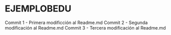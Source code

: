 # EJEMPLOBEDU
Commit 1 - Primera modificción al Readme.md
Commit 2 - Segunda modificación al Readme.md
Commit 3 - Tercera modificación al Readme.md
